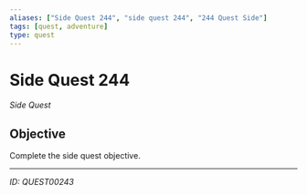 ```yaml
---
aliases: ["Side Quest 244", "side quest 244", "244 Quest Side"]
tags: [quest, adventure]
type: quest
---
```


# Side Quest 244

*Side Quest*

## Objective
Complete the side quest objective.

---
*ID: QUEST00243*